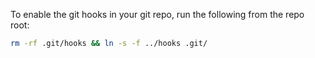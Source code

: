 To enable the git hooks in your git repo, run the following from the repo root:

```bash
rm -rf .git/hooks && ln -s -f ../hooks .git/
```
